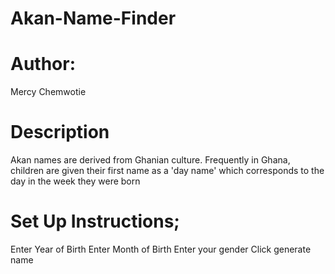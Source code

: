 # Akan-Name-Finder

# Author:
Mercy Chemwotie

# Description
Akan names are derived from Ghanian culture. Frequently in Ghana, children are given their first name as a 'day name' which corresponds to the day in the week they were born

# Set Up Instructions;
Enter Year of Birth
Enter Month of Birth
Enter your gender
Click generate name
